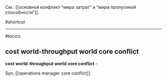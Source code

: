См.: [[основной конфликт “мира затрат” и  “мира пропускной способности”]].

#shortcut




<hr/>

#tocico

## cost world-throughput world core conflict

<b>cost world-throughput world core conflict</b> - 


Syn.:[[operations manager core conflict]].




